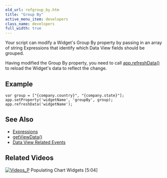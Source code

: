 ```yaml
---
old_url: refgroup_by.htm
title: "Group By"
active_menu_item: developers
class_name: developers
full_width: true
---
```



Your script can modify a Widget's Group By property by passing in an array of string Expressions that identify which Data View fields should be grouped.

Having modified the Group By property, you need to call [app.refreshData()](/developers/documentation/scripting-apis/client-api/widget-functions/refreshdata) to reload the Widget's data to reflect the change.

## Example

    var group = ["{company.country}", "{company.state}"];
    app.setProperty('widgetName', 'groupBy', group);
    app.refreshData('widgetName');
   

## See Also

 - [Expressions](/developers/documentation/product-guide/advanced-features/data-integration-reporting-dashboards/data-section-properties/the-expression-editor)
 - [getViewData()](/developers/documentation/scripting-apis/client-api/data-view-functions/getviewdata)
 - [Data View Related Events](/developers/documentation/scripting-apis/client-api/data-view-functions/data-view-related-events)

## Related Videos

[![Videos\_P](/img/docs/videos_p.png)](http://www.youtube.com/v/4FXN_AsiiMs?autoplay=1&hd=1&fs=1&showsearch=0&rel=0&) Populating Chart Widgets [5:04]
